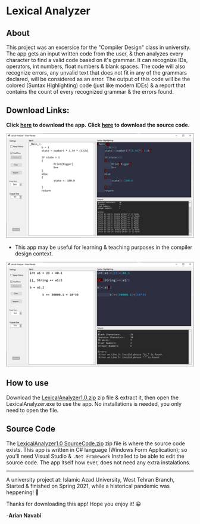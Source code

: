 # Lexical Analyzer

## About
This project was an excersice for the "Compiler Design" class in university.
The app gets an input written code from the user, & then analyzes every character to find a valid code based on it's grammar. It can recognize IDs, operators, int numbers, float numbers & blank spaces. The code will also recognize errors, any unvalid text that does not fit in any of the grammars declared, will be considered as an error.
The output of this code will be the colored (Suntax Highlighting) code (just like modern IDEs) & a report that contains the count of every recognized grammar & the errors found.

## Download Links:
**Click [here](https://github.com/ariannavabi/PersonalProjects/raw/main/Lexical%20Analyzer/LexicalAnalyzer1.0.zip) to download the app.**
**Click [here](https://github.com/ariannavabi/PersonalProjects/raw/main/Lexical%20Analyzer/LexicalAnalyzer1.0%20SourceCode.zip) to download the source code.**

![Here's how the app looks!](https://github.com/ariannavabi/PersonalProjects/blob/main/Lexical%20Analyzer/Screenshot1_LexicalAnalyzer.jpg?raw=true)

- This app may be useful for learning & teaching purposes in the compiler design context.


![Here's how the app looks!](https://github.com/ariannavabi/PersonalProjects/blob/main/Lexical%20Analyzer/Screenshot2_LexicalAnalyzer.jpg?raw=true)


## How to use  
  Download the [LexicalAnalyzer1.0.zip](https://github.com/ariannavabi/PersonalProjects/raw/main/Lexical%20Analyzer/LexicalAnalyzer1.0.zip) zip file & extract it, then open the LexicalAnalyzer.exe to use the app. No installations is needed, you only need to open the file.


## Source Code
  The [LexicalAnalyzer1.0 SourceCode.zip](https://github.com/ariannavabi/PersonalProjects/raw/main/Lexical%20Analyzer/LexicalAnalyzer1.0%20SourceCode.zip) zip file is where the source code exists. This app is written in C# language (Windows Form Application); so you'll need Visual Studio & `.Net Framework` Installed to be able to edit the source code. The app itself how ever, does not need any extra instalations.

---
A university project at: Islamic Azad University, West Tehran Branch,
Started & finished on Spring 2021, while a historical pandemic was heppening! 🦠

Thanks for downloading this app!
Hope you enjoy it! 😀 
 
 -**Arian Navabi**
